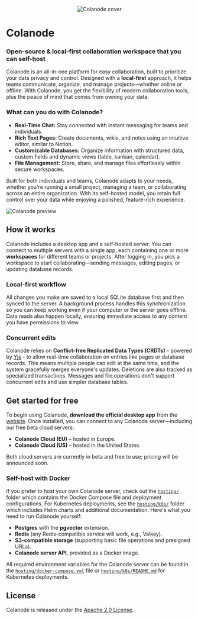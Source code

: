 <p align="center">
  <img alt="Colanode cover" src="apps/desktop/assets/colanode-cover-black.png">
</p>

# Colanode

### Open-source & local-first collaboration workspace that you can self-host

Colanode is an all-in-one platform for easy collaboration, built to prioritize your data privacy and control. Designed with a **local-first** approach, it helps teams communicate, organize, and manage projects—whether online or offline. With Colanode, you get the flexibility of modern collaboration tools, plus the peace of mind that comes from owning your data.

### What can you do with Colanode?

- **Real-Time Chat:** Stay connected with instant messaging for teams and individuals.
- **Rich Text Pages:** Create documents, wikis, and notes using an intuitive editor, similar to Notion.
- **Customizable Databases:** Organize information with structured data, custom fields and dynamic views (table, kanban, calendar).
- **File Management:** Store, share, and manage files effortlessly within secure workspaces.

Built for both individuals and teams, Colanode adapts to your needs, whether you're running a small project, managing a team, or collaborating across an entire organization. With its self-hosted model, you retain full control over your data while enjoying a polished, feature-rich experience.

![Colanode preview](apps/desktop/assets/colanode-desktop-preview.gif)

## How it works

Colanode includes a desktop app and a self-hosted server. You can connect to multiple servers with a single app, each containing one or more **workspaces** for different teams or projects. After logging in, you pick a workspace to start collaborating—sending messages, editing pages, or updating database records.

### Local-first workflow

All changes you make are saved to a local SQLite database first and then synced to the server. A background process handles this synchronization so you can keep working even if your computer or the server goes offline. Data reads also happen locally, ensuring immediate access to any content you have permissions to view.

### Concurrent edits

Colanode relies on **Conflict-free Replicated Data Types (CRDTs)** - powered by [Yjs](https://docs.yjs.dev/) - to allow real-time collaboration on entries like pages or database records. This means multiple people can edit at the same time, and the system gracefully merges everyone's updates. Deletions are also tracked as specialized transactions. Messages and file operations don't support concurrent edits and use simpler database tables.

## Get started for free

To begin using Colanode, **download the official desktop app** from the [website](https://colanode.com/downloads). Once installed, you can connect to any Colanode server—including our free beta cloud servers:

- **Colanode Cloud (EU)** – hosted in Europe.
- **Colanode Cloud (US)** – hosted in the United States.

Both cloud servers are currently in beta and free to use; pricing will be announced soon.

### Self-host with Docker

If you prefer to host your own Colanode server, check out the [`hosting/`](hosting/) folder which contains the Docker Compose file and deployment configurations. For Kubernetes deployments, see the [`hosting/k8s/`](hosting/k8s/) folder which includes Helm charts and additional documentation. Here's what you need to run Colanode yourself:

- **Postgres** with the **pgvector** extension.
- **Redis** (any Redis-compatible service will work, e.g., Valkey).
- **S3-compatible storage** (supporting basic file operations and presigned URLs).
- **Colanode server API**, provided as a Docker image.

All required environment variables for the Colanode server can be found in the [`hosting/docker-compose.yml`](hosting/docker-compose.yml) file or [`hosting/k8s/README.md`](hosting/k8s/README.md) for Kubernetes deployments.

## License

Colanode is released under the [Apache 2.0 License](LICENSE).
